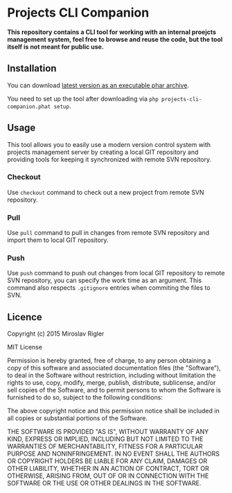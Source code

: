 Projects CLI Companion
======================

**This repository contains a CLI tool for working with an internal proejcts management system, feel free to browse and
reuse the code, but the tool itself is not meant for public use.**

## Installation

You can download [latest version as an executable phar archive](http://abyss.shadowfall.eu/projects-cli-companion).

You need to set up the tool after downloading via `php projects-cli-companion.phat setup`.

## Usage

This tool allows you to easily use a modern version control system with projects management server by creating a local
GIT repository and providing tools for keeping it synchronized with remote SVN repository.

### Checkout

Use `checkout` command to check out a new project from remote SVN repository.

### Pull

Use `pull` command to pull in changes from remote SVN repository and import them to local GIT repository.

### Push

Use `push` command to push out changes from local GIT repository to remote SVN repository, you can specify the work time
as an argument. This command also respects `.gitignore` entries when commiting the files to SVN.

## Licence

Copyright (c) 2015 Miroslav Rigler

MIT License

Permission is hereby granted, free of charge, to any person obtaining
a copy of this software and associated documentation files (the
"Software"), to deal in the Software without restriction, including
without limitation the rights to use, copy, modify, merge, publish,
distribute, sublicense, and/or sell copies of the Software, and to
permit persons to whom the Software is furnished to do so, subject to
the following conditions:

The above copyright notice and this permission notice shall be
included in all copies or substantial portions of the Software.

THE SOFTWARE IS PROVIDED "AS IS", WITHOUT WARRANTY OF ANY KIND,
EXPRESS OR IMPLIED, INCLUDING BUT NOT LIMITED TO THE WARRANTIES OF
MERCHANTABILITY, FITNESS FOR A PARTICULAR PURPOSE AND
NONINFRINGEMENT. IN NO EVENT SHALL THE AUTHORS OR COPYRIGHT HOLDERS BE
LIABLE FOR ANY CLAIM, DAMAGES OR OTHER LIABILITY, WHETHER IN AN ACTION
OF CONTRACT, TORT OR OTHERWISE, ARISING FROM, OUT OF OR IN CONNECTION
WITH THE SOFTWARE OR THE USE OR OTHER DEALINGS IN THE SOFTWARE.
